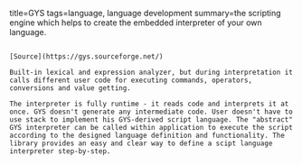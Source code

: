 title=GYS
tags=language, language development
summary=the scripting engine which helps to create the embedded interpreter of your own language.
~~~~~~

[Source](https://gys.sourceforge.net/)

Built-in lexical and expression analyzer, but during interpretation it calls different user code for executing commands, operators, conversions and value getting.

The interpreter is fully runtime - it reads code and interprets it at once. GYS doesn't generate any intermediate code. User doesn't have to use stack to implement his GYS-derived script language. The "abstract" GYS interpreter can be called within application to execute the script according to the designed language definition and functionality. The library provides an easy and clear way to define a scipt language interpreter step-by-step.
